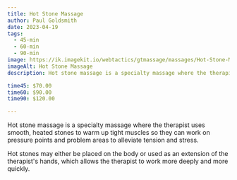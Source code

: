 ```yaml
---
title: Hot Stone Massage
author: Paul Goldsmith
date: 2023-04-19
tags:
  - 45-min
  - 60-min
  - 90-min
image: https://ik.imagekit.io/webtactics/gtmassage/massages/Hot-Stone-Massage.jpg
imageAlt: Hot Stone Massage
description: Hot stone massage is a specialty massage where the therapist uses smooth, heated stones to warm up tight muscles so they can work on pressure points and problem areas to alleviate tension and stress.

time45: $70.00
time60: $90.00
time90: $120.00

---
```


Hot stone massage is a specialty massage where the therapist uses smooth, heated stones to warm up tight muscles so they can work on pressure points and problem areas to alleviate tension and stress. 

Hot stones may either be placed on the body or used as an extension of the therapist's hands, which allows the therapist to work more deeply and more quickly.